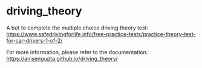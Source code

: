 # driving_theory
A bot to complete the multiple choice driving theory test: https://www.safedrivingforlife.info/free-practice-tests/practice-theory-test-for-car-drivers-1-of-2/

For more information, please refer to the documentation: https://anisengupta.github.io/driving_theory/
